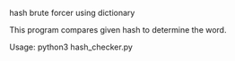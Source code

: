 hash brute forcer using dictionary

This program compares given hash to determine the word.

Usage: python3 hash_checker.py <hash> <wordlist>
